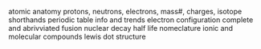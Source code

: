 atomic anatomy
	protons, neutrons, electrons, mass#, charges, isotope shorthands
periodic table info and trends
electron configuration
	complete and abrivviated
fusion
nuclear decay
half life
nomeclature
	ionic and molecular compounds
lewis dot structure